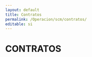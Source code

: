 ```yaml
---
layout: default
title: Contratos
permalink: /Operacion/scm/contratos/
editable: si
---
```


# CONTRATOS

